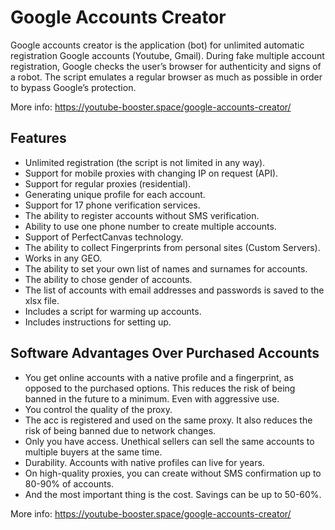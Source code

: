 # Google Accounts Creator
Google accounts creator is the application (bot) for unlimited automatic registration Google accounts (Youtube, Gmail). During fake multiple account registration, Google checks the user’s browser for authenticity and signs of a robot. The script emulates a regular browser as much as possible in order to bypass Google’s protection.

More info: https://youtube-booster.space/google-accounts-creator/

## Features
 - Unlimited registration (the script is not limited in any way).
 - Support for mobile proxies with changing IP on request (API).
 - Support for regular proxies (residential).
 - Generating unique profile for each account.
 - Support for 17 phone verification services.
 - The ability to register accounts without SMS verification.
 - Ability to use one phone number to create multiple accounts.
 - Support of PerfectCanvas technology.
 - The ability to collect Fingerprints from personal sites (Custom Servers).
 - Works in any GEO.
 - The ability to set your own list of names and surnames for accounts.
 - The ability to chose gender of accounts.
 - The list of accounts with email addresses and passwords is saved to the xlsx file.
 - Includes a script for warming up accounts.
 - Includes instructions for setting up.
## Software Advantages Over Purchased Accounts
 - You get online accounts with a native profile and a fingerprint, as opposed to the purchased options. This reduces the risk of being banned in the future to a minimum. Even with aggressive use.
 - You control the quality of the proxy.
 - The acc is registered and used on the same proxy. It also reduces the risk of being banned due to network changes.
 - Only you have access. Unethical sellers can sell the same accounts to multiple buyers at the same time.
 - Durability. Accounts with native profiles can live for years.
 - On high-quality proxies, you can create without SMS confirmation up to 80-90% of accounts.
 - And the most important thing is the cost. Savings can be up to 50-60%.

More info: https://youtube-booster.space/google-accounts-creator/
